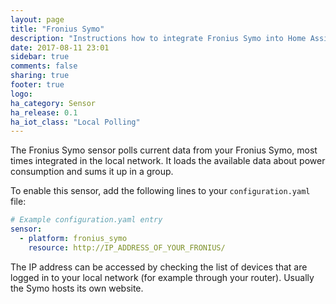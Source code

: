 ```yaml
---
layout: page
title: "Fronius Symo"
description: "Instructions how to integrate Fronius Symo into Home Assistant."
date: 2017-08-11 23:01
sidebar: true
comments: false
sharing: true
footer: true
logo: 
ha_category: Sensor
ha_release: 0.1
ha_iot_class: "Local Polling"
---
```



The Fronius Symo sensor polls current data from your Fronius Symo, most times integrated in the local network. 
It loads the available data about power consumption and sums it up in a group.

To enable this sensor, add the following lines to your `configuration.yaml` file:

```yaml
# Example configuration.yaml entry
sensor:
  - platform: fronius_symo
    resource: http://IP_ADDRESS_OF_YOUR_FRONIUS/
```

The IP address can be accessed by checking the list of devices that are logged in to your local network (for example through your router).
Usually the Symo hosts its own website.